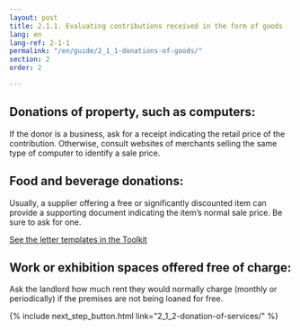 ```yaml
---
layout: post
title: 2.1.1. Evaluating contributions received in the form of goods
lang: en
lang-ref: 2-1-1
permalink: "/en/guide/2_1_1-donations-of-goods/"
section: 2
order: 2

---
```

## Donations of property, such as computers:

If the donor is a business, ask for a receipt indicating the retail price of the contribution. Otherwise, consult websites of merchants selling the same type of computer to identify a sale price.

## Food and beverage donations:

Usually, a supplier offering a free or significantly discounted item can provide a supporting document indicating the item’s normal sale price. Be sure to ask for one.

<a href="{{ site.baseurl }}/en/toolkit/templates/" class="toolkit">See the letter templates in the Toolkit</a>

## Work or exhibition spaces offered free of charge:

Ask the landlord how much rent they would normally charge (monthly or periodically) if the premises are not being loaned for free.

{% include next_step_button.html link="2_1_2-donation-of-services/" %}